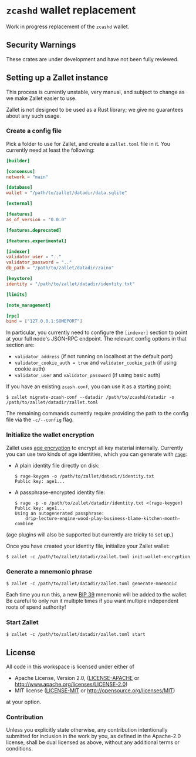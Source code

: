 # `zcashd` wallet replacement

Work in progress replacement of the `zcashd` wallet.

## Security Warnings

These crates are under development and have not been fully reviewed.

## Setting up a Zallet instance

This process is currently unstable, very manual, and subject to change as we
make Zallet easier to use.

Zallet is not designed to be used as a Rust library; we give no guarantees about
any such usage.

### Create a config file

Pick a folder to use for Zallet, and create a `zallet.toml` file in it. You
currently need at least the following:

```toml
[builder]

[consensus]
network = "main"

[database]
wallet = "/path/to/zallet/datadir/data.sqlite"

[external]

[features]
as_of_version = "0.0.0"

[features.deprecated]

[features.experimental]

[indexer]
validator_user = ".."
validator_password = ".."
db_path = "/path/to/zallet/datadir/zaino"

[keystore]
identity = "/path/to/zallet/datadir/identity.txt"

[limits]

[note_management]

[rpc]
bind = ["127.0.0.1:SOMEPORT"]
```

In particular, you currently need to configure the `[indexer]` section to point
at your full node's JSON-RPC endpoint. The relevant config options in that
section are:
- `validator_address` (if not running on localhost at the default port)
- `validator_cookie_auth = true` and `validator_cookie_path` (if using cookie
  auth)
- `validator_user` and `validator_password` (if using basic auth)

If you have an existing `zcash.conf`, you can use it as a starting point:
```
$ zallet migrate-zcash-conf --datadir /path/to/zcashd/datadir -o /path/to/zallet/datadir/zallet.toml
```

The remaining commands currently require providing the path to the config file
via the `-c/--config` flag.

### Initialize the wallet encryption

Zallet uses [age encryption](https://age-encryption.org/) to encrypt all key
material internally. Currently you can use two kinds of age identities, which
you can generate with [`rage`](https://github.com/str4d/rage):

- A plain identity file directly on disk:
  ```
  $ rage-keygen -o /path/to/zallet/datadir/identity.txt
  Public key: age1...
  ```

- A passphrase-encrypted identity file:
  ```
  $ rage -p -o /path/to/zallet/datadir/identity.txt <(rage-keygen)
  Public key: age1...
  Using an autogenerated passphrase:
      drip-lecture-engine-wood-play-business-blame-kitchen-month-combine
  ```

(age plugins will also be supported but currently are tricky to set up.)

Once you have created your identity file, initialize your Zallet wallet:
```
$ zallet -c /path/to/zallet/datadir/zallet.toml init-wallet-encryption
```

### Generate a mnemonic phrase

```
$ zallet -c /path/to/zallet/datadir/zallet.toml generate-mnemonic
```

Each time you run this, a new [BIP 39](https://github.com/bitcoin/bips/blob/master/bip-0039.mediawiki)
mnemonic will be added to the wallet. Be careful to only run it multiple times
if you want multiple independent roots of spend authority!

### Start Zallet

```
$ zallet -c /path/to/zallet/datadir/zallet.toml start
```

## License

All code in this workspace is licensed under either of

 * Apache License, Version 2.0, ([LICENSE-APACHE](LICENSE-APACHE) or http://www.apache.org/licenses/LICENSE-2.0)
 * MIT license ([LICENSE-MIT](LICENSE-MIT) or http://opensource.org/licenses/MIT)

at your option.

### Contribution

Unless you explicitly state otherwise, any contribution intentionally submitted
for inclusion in the work by you, as defined in the Apache-2.0 license, shall
be dual licensed as above, without any additional terms or conditions.
